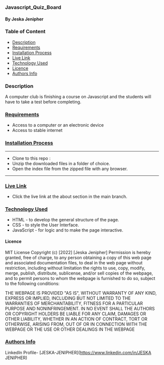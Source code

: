 <h3> Javascript_Quiz_Board</h3>
<h4>By Jeska Jenipher</h4>

<h3>Table of Content</h3>

 - [Description](#description)
 - [Requirements](#requirements)
 - [Installation Process](#installation-Process)
 - [Live Link](#Live-Link)
 - [Technology  Used](#technology-Used)
 - [Licence](#licence)
 - [Authors Info](#Authors-Info)

### Description

 <p>A computer club is finishing a course on Javascript and the students will have to take a test before completing.</p> 

### [Requirements](#requirements)
* Access to  a computer or an electronic device
* Access to stable internet

### [Installation Process](#installation-Process)
 ****
* Clone to this repo : 
* Unzip the downloaded files in a folder of choice.
* Open the index file from the zipped file with any browser.
 ****

 ### [Live Link](#Live-Link)
- Click the live link at the about section in the main branch.

### [Technology  Used](#technology-Used)
* HTML - to develop the general structure of the page.
* CSS - to style the User Interface.
* JavaScript - for logic and to make the page interactive.


#### Licence

MIT License
Copyright (c) [2022] [Jeska Jenipher]
Permission is hereby granted, free of charge, to any person obtaining a copy
of this web page and associated documentation files, to deal
in the web page without restriction, including without limitation the rights
to use, copy, modify, merge, publish, distribute, sublicense, and/or sell
copies of the webpage, and to permit persons to whom the webpage is
furnished to do so, subject to the following conditions:


THE WEBPAGE IS PROVIDED "AS IS", WITHOUT WARRANTY OF ANY KIND, EXPRESS OR
IMPLIED, INCLUDING BUT NOT LIMITED TO THE WARRANTIES OF MERCHANTABILITY,
FITNESS FOR A PARTICULAR PURPOSE AND NONINFRINGEMENT. IN NO EVENT SHALL THE
AUTHORS OR COPYRIGHT HOLDERS BE LIABLE FOR ANY CLAIM, DAMAGES OR OTHER
LIABILITY, WHETHER IN AN ACTION OF CONTRACT, TORT OR OTHERWISE, ARISING FROM,
OUT OF OR IN CONNECTION WITH THE WEBPAGE OR THE USE OR OTHER DEALINGS IN THE
WEBPAGE

### [Authors Info](#Authors-Info)

LinkedIn Profile- [JESKA-JENIPHER](https://www.linkedin.com/in/JESKA JENIPHER)






